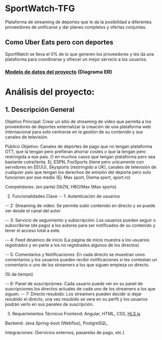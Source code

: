 # SportWatch-TFG
Plataforma de streaming de deportes que le da la posibilidad a diferentes proveedores de unificarse y dar planes completos y ofertas conjuntas.

## Como Uber Eats pero con deportes
SportWatch se lleva el 0% de lo que generen los proveedores y les da una plataforma para coordinarse y ofrecer un mejor servicio a los usuarios.

### [Modelo de datos del proyecto](https://dbdesigner.page.link/XkXt13BZTccx8t896) (Diagrama ER)

# Análisis del proyecto:
## 1. Descripción General
Objetivo Principal: Crear un sitio de streaming de vídeo que permita a los proveedores de deportes externalizar la creación de una plataforma web internacional para solo centrarse en la gestión de su contenido y sus canales de televisión.

Público Objetivo: Canales de deportes de pago que no tengan plataforma OTT, que la tengan pero prefieran ahorrar costes o que la tengan pero restringida a ese país. O en muchos casos que tengan plataforma pero sea bastante cutre/lenta.
Ej: ESPN, FoxSports (tiene pero unicamente con servidores en EEUU), Skysports (restringido a UK), canales de televisión de cualquier país que tengan los derechos de emisión del deporte pero solo funcionen por ese medio (Ej: Max sport, Diema sport, sport.ro)

Competidores: (en parte) DAZN, HBO/Max (Max sports)

2. Funcionalidades Clave
-- 1: Autenticación de usuarios

-- 2: Streaming de vídeo: Se permite subir contenido en directo y se puede ver desde el canal del autor

-- 3: Servicio de seguimiento y subscripción: Los usuarios pueden seguir o subscribirse (de pago) a los autores para ser notificados de su contenido y tener el acceso total a este.

-- 4: Feed dinámico de inicio (La página de inicio muestra a los usuarios registrados y en parte a los no registrados algunos de los directos)

-- 5: Comentarios y Notificaciones: En cada directo se muestran unos comentarios y los usuarios pueden recibir notificaciones si les contestan un comentario o uno de los streamers a los que siguen empieza un directo.

(Si da tiempo)

-- 6: Panel de suscripciones: Cada usuario puede ver en su panel de suscripciones los directos actuales de cada uno de los streamers a los que siguen.
-- 7: Directo resubido: Los streamers pueden decidir si dejar resubido el directo, una vez resubido se vera en su perfil y los usuarios podrán verlo en sus paneles de suscripción.

3. Requerimientos Técnicos
Frontend: Angular, HTML, CSS, [HLS.js](https://github.com/video-dev/hls.js)

Backend: Java Spring-boot (Webflux), PostgreSQL, 

Integraciones: (Servicios externos, pasarelas de pago, etc.)

